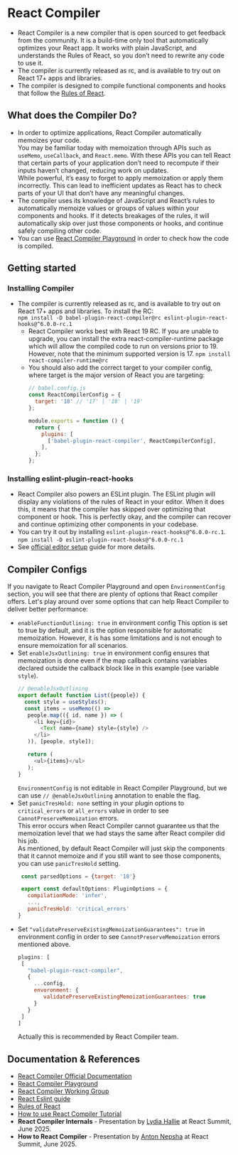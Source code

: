 # React Compiler
- React Compiler is a new compiler that is open sourced to get feedback from the community. It is a build-time only tool that automatically optimizes your React app. It works with plain JavaScript, and understands the Rules of React, so you don’t need to rewrite any code to use it.
- The compiler is currently released as rc, and is available to try out on React 17+ apps and libraries.
- The compiler is designed to compile functional components and hooks that follow the [Rules of React](https://react.dev/reference/rules).

## What does the Compiler Do?
- In order to optimize applications, React Compiler automatically memoizes your code.   
You may be familiar today with memoization through APIs such as `useMemo`, `useCallback`, and `React.memo`. 
With these APIs you can tell React that certain parts of your application don’t need to recompute if their inputs haven’t changed, reducing work on updates.   
While powerful, it’s easy to forget to apply memoization or apply them incorrectly. This can lead to inefficient updates as React has to check parts of your UI that don’t have any meaningful changes.
- The compiler uses its knowledge of JavaScript and React’s rules to automatically memoize values or groups of values within your components and hooks. 
If it detects breakages of the rules, it will automatically skip over just those components or hooks, and continue safely compiling other code.
- You can use [React Compiler Playground](https://react.dev/learn/react-compiler) in order to check how the code is compiled.

## Getting started

### Installing Compiler
- The compiler is currently released as rc, and is available to try out on React 17+ apps and libraries. To install the RC:  
`npm install -D babel-plugin-react-compiler@rc eslint-plugin-react-hooks@^6.0.0-rc.1`
  - React Compiler works best with React 19 RC. If you are unable to upgrade, you can install the extra react-compiler-runtime package which will allow the compiled code to run on versions prior to 19. However, note that the minimum supported version is 17.
  `npm install react-compiler-runtime@rc`
  - You should also add the correct target to your compiler config, where target is the major version of React you are targeting:  
    ```js
    // babel.config.js
    const ReactCompilerConfig = {
      target: '18' // '17' | '18' | '19'
    };
  
    module.exports = function () {
      return {
        plugins: [
          ['babel-plugin-react-compiler', ReactCompilerConfig],
        ],
      };
    };
    ```

### Installing eslint-plugin-react-hooks
- React Compiler also powers an ESLint plugin. The ESLint plugin will display any violations of the rules of React in your editor. 
When it does this, it means that the compiler has skipped over optimizing that component or hook. 
This is perfectly okay, and the compiler can recover and continue optimizing other components in your codebase.  
- You can try it out by installing `eslint-plugin-react-hooks@^6.0.0-rc.1`.  
`npm install -D eslint-plugin-react-hooks@^6.0.0-rc.1`  
- See [official editor setup](https://react.dev/learn/editor-setup#linting) guide for more details.

## Compiler Configs
If you navigate to React Compiler Playground and open `EnvironmentConfig` section, you will see that there are plenty of options that React compiler offers.
Let's play around over some options that can help React Compiler to deliver better performance:
- `enableFunctionOutlining: true` in environment config 
  This option is set to true by default, and it is the option responsible for automatic memoization. However, it is has some limitations and is not enough to ensure memoization for all scenarios.
- Set `enableJsxOutlining: true` in environment config ensures that memoization is done even if the map callback contains variables declared outside the callback block like in this example (see variable `style`).
   ```js
   // @enableJsxOutlining
   export default function List({people}) {
     const style = useStyles();
     const items = useMemo(() =>
      people.map(({ id, name }) => (
        <li key={id}>
          <Text name={name} style={style} />
        </li>
      )), [people, style]);

      return (
        <ul>{items}</ul>
      );
  }
  ```
  `EnvironmentConfig` is not editable in React Compiler Playground, but we can use `// @enableJsxOutlining` annotation to enable the flag.
- Set `panicTresHold: none` setting in your plugin options to `critical_errors` or `all_errors` value in order to see `CannotPreserveMemoization` errors.    
  This error occurs when React Compiler cannot guarantee us that the memoization level that we had stays the same after React compiler did his job.   
  As mentioned, by default React Compiler will just skip the components that it cannot memoize and if you still want to see those components, you can use `panicTresHold` setting.
  ```js
   const parsedOptions = {target: '18'}
  
   export const defaultOptions: PluginOptions = {
     compilationMode: 'infer',
     ...,
     panicTresHold: 'critical_errors'
  }
  ```
- Set `"validatePreserveExistingMemoizationGuarantees": true` in environment config in order to see `CannotPreserveMemoization` errors mentioned above.
   ```js
   plugins: [
    [
      "babel-plugin-react-compiler",
      {
        ...config,
        envoronment: {
           validatePreserveExistingMemoizationGuarantees: true
        }
      }
    ]
  ]
  ```
  Actually this is recommended by React Compiler team.

## Documentation & References
- [React Compiler Official Documentation](https://react.dev/learn/react-compiler)
- [React Compiler Playground](https://playground.react.dev/#N4Igzg9grgTgxgUxALhAgHgBwjALgAgBMEAzAQygBsCSoA7OXASwjvwFkBPAQU0wAoAlPmAAdNvhgJcsNgB5CTAG4A+ABIJKlCPgDqOSoTkB6RaoDc4gL7iQVoA)
- [React Compiler Working Group](https://github.com/reactwg/react-compiler)
- [React Eslint guide](https://react.dev/learn/editor-setup#linting)
- [Rules of React](https://react.dev/reference/rules)
- [How to use React Compiler Tutorial](https://www.freecodecamp.org/news/react-compiler-complete-guide-react-19/)
- **React Compiler Internals** - Presentation by [Lydia Hallie](https://www.linkedin.com/in/lydia-hallie/) at React Summit, June 2025.
- **How to React Compiler** - Presentation by [Anton Nepsha](https://www.linkedin.com/in/nepshaaa/) at React Summit, June 2025.
